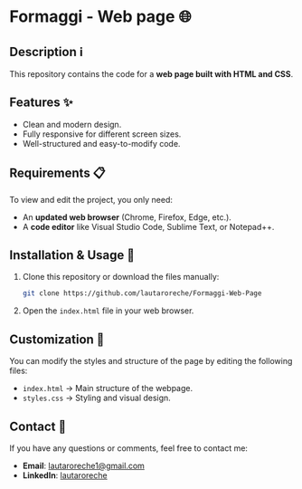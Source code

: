 # Formaggi - Web page 🌐  

## Description ℹ️
This repository contains the code for a **web page built with HTML and CSS**.

## Features ✨  
- Clean and modern design.
- Fully responsive for different screen sizes.
- Well-structured and easy-to-modify code.

## Requirements 📋  
To view and edit the project, you only need:  
- An **updated web browser** (Chrome, Firefox, Edge, etc.).  
- A **code editor** like Visual Studio Code, Sublime Text, or Notepad++.  

## Installation & Usage 🚀  
1. Clone this repository or download the files manually:  
   ```bash
   git clone https://github.com/lautaroreche/Formaggi-Web-Page
2. Open the `index.html` file in your web browser.

## Customization 🎨
You can modify the styles and structure of the page by editing the following files:
- `index.html` → Main structure of the webpage.
- `styles.css` → Styling and visual design.

## Contact 📧
If you have any questions or comments, feel free to contact me:
- **Email**: lautaroreche1@gmail.com
- **LinkedIn**: [lautaroreche](https://www.linkedin.com/in/lautaroreche/)
